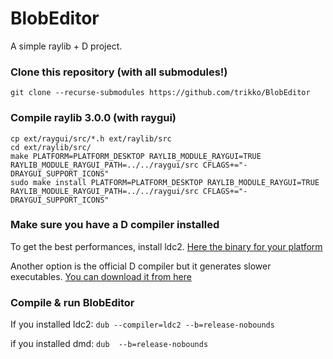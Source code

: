 # BlobEditor
A simple raylib + D project.

### Clone this repository (with all submodules!)

```git clone --recurse-submodules https://github.com/trikko/BlobEditor```

### Compile raylib 3.0.0 (with raygui)

```
cp ext/raygui/src/*.h ext/raylib/src
cd ext/raylib/src/
make PLATFORM=PLATFORM_DESKTOP RAYLIB_MODULE_RAYGUI=TRUE RAYLIB_MODULE_RAYGUI_PATH=../../raygui/src CFLAGS+="-DRAYGUI_SUPPORT_ICONS"
sudo make install PLATFORM=PLATFORM_DESKTOP RAYLIB_MODULE_RAYGUI=TRUE RAYLIB_MODULE_RAYGUI_PATH=../../raygui/src CFLAGS+="-DRAYGUI_SUPPORT_ICONS"
```

### Make sure you have a D compiler installed

To get the best performances, install ldc2. [Here the binary for your platform](https://github.com/ldc-developers/ldc/releases)

Another option is the official D compiler but it generates slower executables. [You can download it from here](https://dlang.org/)

### Compile & run BlobEditor

If you installed ldc2:
```dub --compiler=ldc2 --b=release-nobounds```

if you installed dmd:
```dub  --b=release-nobounds```

